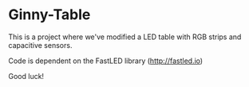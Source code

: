 # Ginny-Table

This is a project where we've modified a LED table with RGB strips and capacitive sensors.


Code is dependent on the FastLED library (http://fastled.io)

Good luck!
